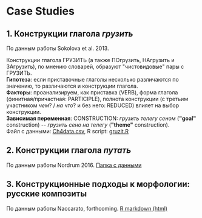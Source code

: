 # Case Studies

## 1. Конструкции глагола *грузить*
По данным работы Sokolova et al. 2013.  

Конструкции глагола ГРУЗИТЬ (а также ПОгрузить, НАгрузить и ЗАгрузить), по мнению словарей, образуют "чистовидовые" пары с ГРУЗИТЬ.  
**Гипотеза**: если приставочные глаголы несколько различаются по значению, то различаются и конструкции глагола.  
**Факторы**: проанализируем, как приставка (VERB), форма глагола (финитная/причастная: PARTICIPLE), полнота конструкции (с третьим участником *чем*? / *на что*? и без него: REDUCED) влияет на выбор конструкции.  
**Зависимая переменная**: CONSTRUCTION: *грузить телегу сеном* (**"goal"** construction) -- *грузить сено на телегу* (**"theme"** construction).  
Файл с данными: [Ch4data.csv](http://emptyprefixes.uit.no/Ch4data.csv), R script: [gruzit.R](https://github.com/olesar/hsecxg/blob/master/CaseStudies/Gruzit/gruzit.R)  

## 2. Конструкции глагола *путать*
По данным работы Nordrum 2016. [Папка с данными](https://github.com/olesar/hsecxg/tree/master/CaseStudies/Putat)

## 3. Конструкционные подходы к морфологии: русские композиты
По данным работы Naccarato, forthcoming. [R markdown (html)](https://github.com/olesar/hsecxg/blob/master/CaseStudies/Composites/Binomial_logistic_regression.html)


